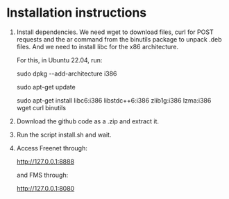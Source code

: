 # Installation instructions

1. Install dependencies. We need wget to download files, curl for POST requests and the ar command from the binutils package to unpack .deb files. And we need to install libc for the x86 architecture.

   For this, in Ubuntu 22.04, run:

   sudo dpkg --add-architecture i386
   
   sudo apt-get update
   
   sudo apt-get install libc6:i386 libstdc++6:i386 zlib1g:i386 lzma:i386 wget curl binutils

3. Download the github code as a .zip and extract it.

4. Run the script install.sh and wait.

5. Access Freenet through:
  
   http://127.0.0.1:8888

   and FMS through:

   http://127.0.0.1:8080
